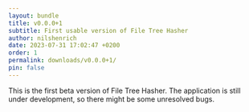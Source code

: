 ```yaml
---
layout: bundle
title: v0.0.0+1
subtitle: First usable version of File Tree Hasher
author: nilshenrich
date: 2023-07-31 17:02:47 +0200
order: 1
permalink: downloads/v0.0.0+1/
pin: false
---
```


This is the first beta version of File Tree Hasher. The application is still under development, so there might be some unresolved bugs.
